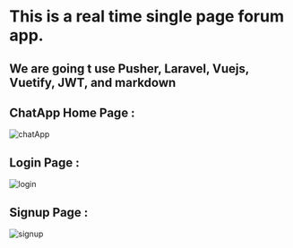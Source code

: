 # This is a real time single page forum app.

## We are going t use Pusher, Laravel, Vuejs, Vuetify, JWT, and markdown 

## ChatApp Home Page :
![chatApp](https://user-images.githubusercontent.com/33203043/93945065-091bfd00-fd58-11ea-8858-84d09e8b794f.png)

## Login Page :
![login](https://user-images.githubusercontent.com/33203043/93945270-6d3ec100-fd58-11ea-9339-b8f306c65875.png)

## Signup Page :
![signup](https://user-images.githubusercontent.com/33203043/93945412-aa0ab800-fd58-11ea-80b5-b9fcbfd5b574.png)
